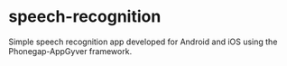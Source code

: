speech-recognition
==================

Simple speech recognition app developed for Android and iOS using the Phonegap-AppGyver framework.
